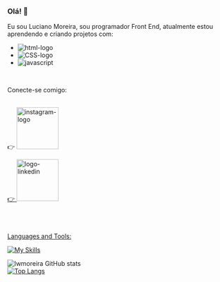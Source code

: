 ### Olá! 👋

Eu sou Luciano Moreira, sou programador Front End, atualmente estou aprendendo e criando projetos com:
<br>
- <img src ="https://img.shields.io/badge/HTML5-E34F26?style=for-the-badge&logo=html5&logoColor=white" alt="html-logo"/>
- <img src ="https://img.shields.io/badge/CSS-239120?&style=for-the-badge&logo=css3&logoColor=white" alt="CSS-logo"/>
- <img src ="https://img.shields.io/badge/JavaScript-F7DF1E?style=for-the-badge&logo=javascript&logoColor=black" alt="javascript"/>
<br>

Conecte-se comigo: 
<br><br>

:point_right: <a href="https://www.instagram.com/lwmoreira/">
<img src="https://img.shields.io/badge/Instagram-E4405F?style=for-the-badge&logo=instagram&logoColor=white" alt="instagram-logo" width="95px"
  a/>
  

  :point_right: <a href="https://www.linkedin.com/in/luciano-wagner-moreira-36132156/">
  <img src="https://img.shields.io/badge/LinkedIn-0077B5?style=for-the-badge&logo=linkedin&logoColor=white"
  alt="logo-linkedin" width="95px"
  a/>
  
  
  <br><br>

 Languages and Tools:
  
[![My Skills](https://skillicons.dev/icons?i=js,html,css)](https://skillicons.dev)

![lwmoreira GitHub stats](https://github-readme-stats.vercel.app/api?username=lwmoreira&show_icons=true&theme=neon)
<br>
[![Top Langs](https://github-readme-stats.vercel.app/api/top-langs/?username=lwmoreira)](https://github.com/anuraghazra/github-readme-stats)
  


